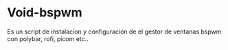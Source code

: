 # Void-bspwm
Es un script de instalacion y configuración de el gestor  de ventanas bspwm con polybar, rofi, picom etc..
